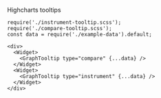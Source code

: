 Highcharts tooltips

    require('./instrument-tooltip.scss');
    require('./compare-tooltip.scss');
    const data = require('./example-data').default;

    <div>
      <Widget>
        <GraphTooltip type="compare" {...data} />
      </Widget>
      <Widget>
        <GraphTooltip type="instrument" {...data} />
      </Widget>
    </div>
